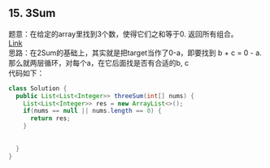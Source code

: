 ## 15. 3Sum  
题意：在给定的array里找到3个数，使得它们之和等于0. 返回所有组合。  
[Link](https://leetcode.com/problems/3sum/)  
思路：在2Sum的基础上，其实就是把target当作了0-a，即要找到 b + c = 0 - a.  
那么就两层循环，对每个a，在它后面找是否有合适的b, c  
代码如下：
```java
class Solution {
  public List<List<Integer>> threeSum(int[] nums) {
    List<List<Integer>> res = new ArrayList<>();
    if(nums == null || nums.length == 0) {
      return res;
    }
    
  
  }
}
```
